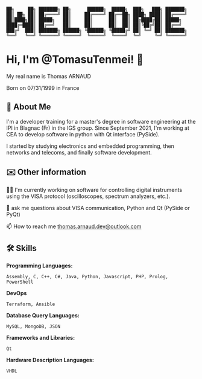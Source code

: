     ██╗     ██╗ ███████╗ ██╗      ██████╗  █████╗  ███╗   ███╗ ███████╗
    ██║ ██╗ ██║ ██╔════╝ ██║     ██╔════╝ ██╔══██╗ ████╗ ████║ ██╔════╝
    ██║████╗██║ █████╗   ██║     ██║      ██║  ██║ ██╔████╔██║ █████╗  
    ████╔═████║ ██╔══╝   ██║     ██║      ██║  ██║ ██║╚██╔╝██║ ██╔══╝  
    ███╔╝  ███║ ███████╗ ██████╗ ╚██████╗ ╚█████╔╝ ██║ ╚═╝ ██║ ███████╗
    ╚══╝   ╚══╝ ╚══════╝ ╚═════╝  ╚═════╝  ╚════╝  ╚═╝     ╚═╝ ╚══════╝
# Hi, I'm @TomasuTenmei! 👋
My real name is Thomas ARNAUD

Born on 07/31/1999 in France


## 🚀 About Me
I'm a developer training for a master's degree in software engineering at the IPI in Blagnac (Fr) in the IGS group. Since September 2021, I'm working at CEA to develop software in python with Qt interface (PySide).

I started by studying electronics and embedded programming, then networks and telecoms, and finally software development.

## ✉️ Other information
👩‍💻 I'm currently working on software for controlling digital instruments using the VISA protocol (oscilloscopes, spectrum analyzers, etc.).

💬 ask me questions about VISA communication, Python and Qt (PySide or PyQt)

📫 How to reach me thomas.arnaud.dev@outlook.com


## 🛠 Skills
**Programming Languages:**

    Assembly, C, C++, C#, Java, Python, Javascript, PHP, Prolog, PowerShell

**DevOps**

    Terraform, Ansible

**Database Query Languages:**

    MySQL, MongoDB, JSON

**Frameworks and Libraries:**

    Qt

**Hardware Description Languages:**

    VHDL
    
